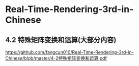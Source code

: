 # Real-Time-Rendering-3rd-in-Chinese

4.2 特殊矩阵变换和运算(大部分内容)
----------------------------------

https://github.com/fangcun010/Real-Time-Rendering-3rd-in-Chinese/blob/master/4-2特殊矩阵变换和运算.pdf
